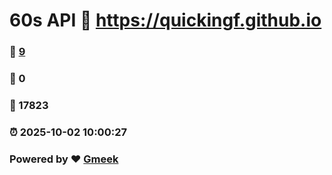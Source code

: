 # 60s API :link: https://quickingf.github.io 
### :page_facing_up: [9](https://quickingf.github.io/tag.html) 
### :speech_balloon: 0 
### :hibiscus: 17823 
### :alarm_clock: 2025-10-02 10:00:27 
### Powered by :heart: [Gmeek](https://github.com/Meekdai/Gmeek)

